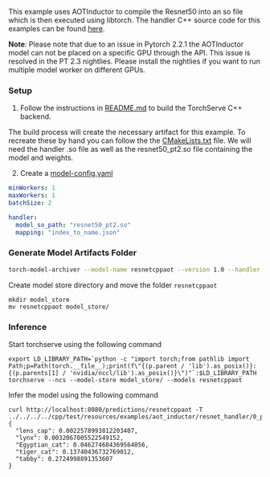 This example uses AOTInductor to compile the Resnet50 into an so file which is then executed using libtorch.
The handler C++ source code for this examples can be found [here](src).

**Note**: Please note that due to an issue in Pytorch 2.2.1 the AOTInductor model can not be placed on a specific GPU through the API. This issue is resolved in the PT 2.3 nightlies. Please install the nightlies if you want to run multiple model worker on different GPUs.

### Setup
1. Follow the instructions in [README.md](../../../../cpp/README.md) to build the TorchServe C++ backend.

The build process will create the necessary artifact for this example.
To recreate these by hand you can follow the the [CMakeLists.txt](./CMakeLists.txt) file.
We will need the handler .so file as well as the resnet50_pt2.so file containing the model and weights.

2. Create a [model-config.yaml](model-config.yaml)

```yaml
minWorkers: 1
maxWorkers: 1
batchSize: 2

handler:
  model_so_path: "resnet50_pt2.so"
  mapping: "index_to_name.json"
```

### Generate Model Artifacts Folder

```bash
torch-model-archiver --model-name resnetcppaot --version 1.0 --handler ../../../../cpp/build/test/resources/examples/aot_inductor/resnet_handler/libresnet_handler:ResnetCppHandler --runtime LSP --extra-files index_to_name.json,../../../../cpp/build/test/resources/examples/aot_inductor/resnet_handler/resnet50_pt2.so --config-file model-config.yaml --archive-format no-archive
```

Create model store directory and move the folder `resnetcppaot`

```
mkdir model_store
mv resnetcppaot model_store/
```

### Inference

Start torchserve using the following command

```
export LD_LIBRARY_PATH=`python -c "import torch;from pathlib import Path;p=Path(torch.__file__);print(f\"{(p.parent / 'lib').as_posix()}:{(p.parents[1] / 'nvidia/nccl/lib').as_posix()}\")"`:$LD_LIBRARY_PATH
torchserve --ncs --model-store model_store/ --models resnetcppaot
```


Infer the model using the following command

```
curl http://localhost:8080/predictions/resnetcppaot -T ../../../../cpp/test/resources/examples/aot_inductor/resnet_handler/0_png.pt
{
  "lens_cap": 0.0022578993812203407,
  "lynx": 0.0032067005522549152,
  "Egyptian_cat": 0.046274684369564056,
  "tiger_cat": 0.13740436732769012,
  "tabby": 0.2724998891353607
}
```
